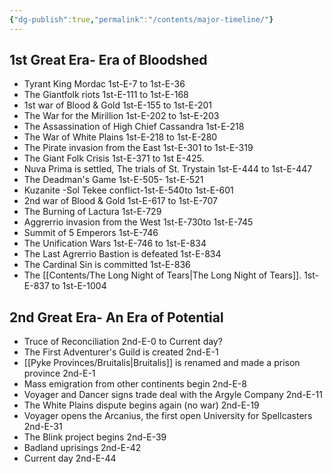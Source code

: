 ```yaml
---
{"dg-publish":true,"permalink":"/contents/major-timeline/"}
---
```



## 1st Great Era- Era of Bloodshed

- Tyrant King Mordac 1st-E-7 to 1st-E-36
- The Giantfolk riots 1st-E-111  to 1st-E-168
- 1st war of Blood & Gold 1st-E-155 to 1st-E-201
- The War for the Mirillion 1st-E-202 to 1st-E-203
- The Assassination of High Chief Cassandra 1st-E-218
- The War of White Plains 1st-E-218 to 1st-E-280
- The Pirate invasion from the East 1st-E-301 to 1st-E-319
- The Giant Folk Crisis 1st-E-371 to 1st E-425.
- Nuva Prima is settled, The trials of St. Trystain 1st-E-444 to 1st-E-447
- The Deadman's Game 1st-E-505- 1st-E-521
- Kuzanite -Sol Tekee conflict-1st-E-540to 1st-E-601
- 2nd war of Blood & Gold 1st-E-617 to 1st-E-707
- The Burning of Lactura 1st-E-729
- Aggrerrio invasion from the West 1st-E-730to 1st-E-745
- Summit of 5 Emperors 1st-E-746
- The Unification Wars 1st-E-746 to 1st-E-834
- The Last Agrerrio Bastion is defeated  1st-E-834
- The Cardinal Sin is committed 1st-E-836
- The [[Contents/The Long Night of Tears\|The Long Night of Tears]]. 1st-E-837 to 1st-E-1004

## 2nd Great Era- An Era of Potential

- Truce of Reconciliation 2nd-E-0 to Current day?
- The First Adventurer's Guild is created 2nd-E-1
- [[Pyke Provinces/Bruitalis\|Bruitalis]] is renamed and made a prison province 2nd-E-1
- Mass emigration from other continents begin 2nd-E-8
- Voyager and Dancer signs trade deal with the Argyle Company 2nd-E-11
- The White Plains dispute begins again (no war) 2nd-E-19
- Voyager opens the Arcanius, the first open University for Spellcasters  2nd-E-31
- The Blink project begins 2nd-E-39
- Badland uprisings 2nd-E-42
- Current day 2nd-E-44